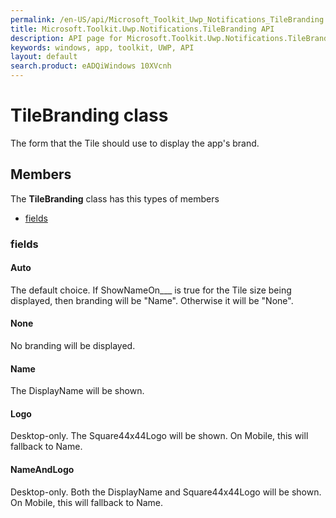 ```yaml
---
permalink: /en-US/api/Microsoft_Toolkit_Uwp_Notifications_TileBranding.htm
title: Microsoft.Toolkit.Uwp.Notifications.TileBranding API 
description: API page for Microsoft.Toolkit.Uwp.Notifications.TileBranding
keywords: windows, app, toolkit, UWP, API
layout: default
search.product: eADQiWindows 10XVcnh
---
```



# TileBranding class

The form that the Tile should use to display the app's brand.

## Members

The **TileBranding** class has this types of members

* [fields](#fields)

### fields

#### Auto

The default choice. If ShowNameOn___ is true for the Tile size being displayed, then branding will be "Name". Otherwise it will be "None".

#### None

No branding will be displayed.

#### Name

The DisplayName will be shown.

#### Logo

Desktop-only. The Square44x44Logo will be shown. On Mobile, this will fallback to Name.

#### NameAndLogo

Desktop-only. Both the DisplayName and Square44x44Logo will be shown. On Mobile, this will fallback to Name.
